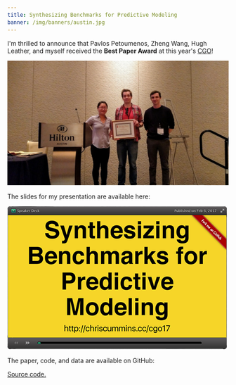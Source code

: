 ```yaml
---
title: Synthesizing Benchmarks for Predictive Modeling
banner: /img/banners/austin.jpg
---
```


I'm thrilled to announce that Pavlos Petoumenos, Zheng Wang, Hugh Leather, and
myself received the **Best Paper Award** at this year's
[CGO](http://cgo.org/cgo2017/)!

![CGO'17](/images/2017-02-21-cgo17.jpg)

The slides for my presentation are available here:

<a href="https://speakerdeck.com/chriscummins/synthesizing-benchmarks-for-predictive-modelling-cgo-17" target="_blank"> ![Slides](/images/2017-02-21-slides.png)</a>

The paper, code, and data are available on GitHub:
<div class="btn-row">
    <a href="https://github.com/ChrisCummins/paper-synthesizing-benchmarks" class="btn btn-github">
        Source code.
    </a>
</div>
